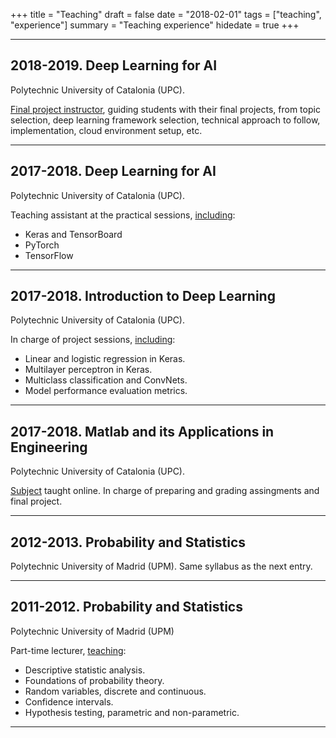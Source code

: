+++
title = "Teaching"
draft = false
date = "2018-02-01"
tags = ["teaching", "experience"]
summary = "Teaching experience"
hidedate = true
+++

------------------------------------

2018-2019. Deep Learning for AI
------------------------------------
Polytechnic University of Catalonia (UPC).

[Final project instructor](https://telecombcn-dl.github.io/2018-dlai/), guiding students
with their final projects, from topic selection, deep learning framework selection,
technical approach to follow, implementation, cloud environment setup, etc.


------------------------------------

2017-2018. Deep Learning for AI
------------------------------------
Polytechnic University of Catalonia (UPC).

Teaching assistant at the practical sessions, [including](https://telecombcn-dl.github.io/2017-dlai/):

* Keras and TensorBoard
* PyTorch
* TensorFlow


------------------------------------


2017-2018. Introduction to Deep Learning
------------------------------------
Polytechnic University of Catalonia (UPC).

In charge of project sessions, [including](https://telecombcn-dl.github.io/2018-idl):

* Linear and logistic regression in Keras.
* Multilayer perceptron in Keras.
* Multiclass classification and ConvNets.
* Model performance evaluation metrics.

------------------------------------

2017-2018. Matlab and its Applications in Engineering
------------------------------------
Polytechnic University of Catalonia (UPC).

[Subject](https://www.upc.edu/content/grau/guiadocent/pdf/cat/230206) taught online.
In charge of preparing and grading assingments and final project.

------------------------------------


2012-2013. Probability and Statistics
------------------------------------
Polytechnic University of Madrid (UPM). Same syllabus as the next entry.


------------------------------------


2011-2012. Probability and Statistics
------------------------------------
Polytechnic University of Madrid (UPM)

Part-time lecturer, [teaching](https://www.fi.upm.es/docs/estudios/grado/1499_2012-13-GUIA-Probabilidades%20y%20Estadistica%20I_1ersemestre.pdf):

* Descriptive statistic analysis.
* Foundations of probability theory.
* Random variables, discrete and continuous.
* Confidence intervals.
* Hypothesis testing, parametric and non-parametric.


------------------------------------
